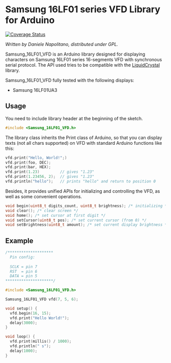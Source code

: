 Samsung 16LF01 series VFD Library for Arduino
============================
[![Coverage Status](https://coveralls.io/repos/github/DnaX/Samsung_16LF01_VFD/badge.svg?branch=master)](https://coveralls.io/github/DnaX/Samsung_16LF01_VFD?branch=master)

_Written by Daniele Napolitano, distributed under GPL._

Samsung_16LF01_VFD is an Arduino library designed for displaying characters on Samsung 16LF01 series 16-segments VFD with synchronous serial protocol. The API used tries to be compatible with the [LiquidCrystal](http://arduino.cc/en/Reference/LiquidCrystal) library.

Samsung_16LF01_VFD fully tested with the following displays:

 * Samsung 16LF01UA3
    

Usage
-----

You need to include library header at the beginning of the sketch.

```C++
#include <Samsung_16LF01_VFD.h>
```

The library class inherits the Print class of Arduino, so that you can display texts (not all chars supported) on VFD with standard Arduino functions like this:

```C++
vfd.print("Hello, World!";)
vfd.print(foo, DEC);
vfd.print(bar, HEX);
vfd.print(1.23)         // gives "1.23" 
vfd.print(1.23456, 2);  // gives "1.23" 
vfd.println("hello");   // prints "hello" and return to position 0
```

Besides, it provides unified APIs for initializing and controlling the VFD, as well as some convenient operations.

```C++
void begin(uint8_t digits_count, uint8_t brightness); /* initializing */
void clear(); /* clear screen */
void home(); /* set cursor at first digit */
void setCursor(uint8_t pos); /* set current cursor (from 0) */
void setBrightness(uint8_t amount); /* set current display brightness */
```

Example
-------

```C++
/********************
  Pin config:
  
  SCLK = pin 7
  RST  = pin 6
  DATA = pin 5
*********************/

#include <Samsung_16LF01_VFD.h>

Samsung_16LF01_VFD vfd(7, 5, 6);

void setup() {
  vfd.begin(16, 15);
  vfd.print("Hello World!");
  delay(3000);
}

void loop() {
  vfd.print(millis() / 1000);
  vfd.println(" s");
  delay(1000);
}
```

